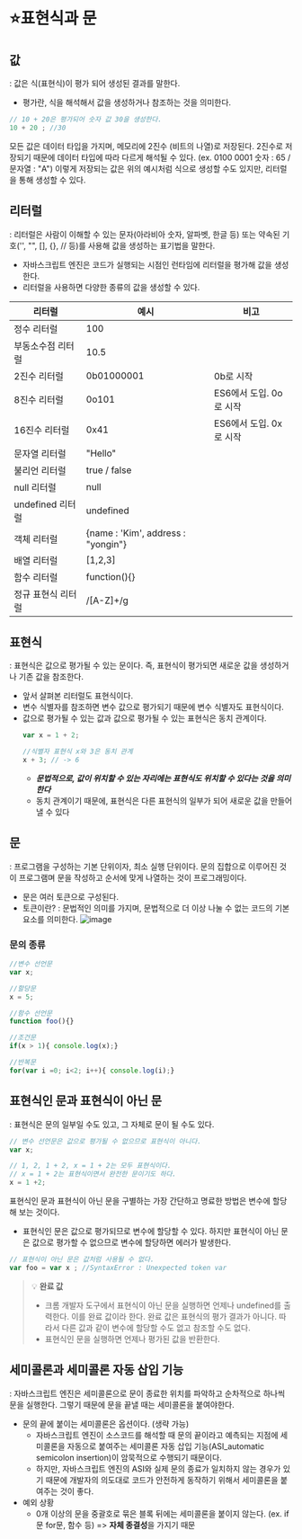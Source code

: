 # ⭐표현식과 문
## 값
: 값은 식(표현식)이 평가 되어 생성된 결과를 말한다. 
- 평가란, 식을 해석해서 값을 생성하거나 참조하는 것을 의미한다.

```js
// 10 + 20은 평가되어 숫자 값 30을 생성한다.
10 + 20 ; //30
```
모든 값은 데이터 타입을 가지며, 메모리에 2진수 (비트의 나열)로 저장된다. 2진수로 저장되기 때문에 데이터 타입에 따라 다르게 해석될 수 있다. (ex. 0100 0001 숫자 : 65 / 문자열 : "A")
이렇게 저장되는 값은 위의 예시처럼 식으로 생성할 수도 있지만, 리터럴을 통해 생성할 수 있다.

## 리터럴
: 리터럴은 사람이 이해할 수 있는 문자(아라비아 숫자, 알파벳, 한글 등) 또는 약속된 기호('', "", [], {}, // 등)를 사용해 값을 생성하는 표기법을 말한다.
- 자바스크립트 엔진은 코드가 실행되는 시점인 런타임에 리터럴을 평가해 값을 생성한다.
- 리터럴을 사용하면 다양한 종류의 값을 생성할 수 있다.

|리터럴|예시|비고|
|---|---|---|
|정수 리터럴| 100 | |
|부동소수점 리터럴|10.5| |
|2진수 리터럴 | 0b01000001 | 0b로 시작|
|8진수 리터럴 | 0o101| ES6에서 도입. 0o로 시작|
|16진수 리터럴 | 0x41| ES6에서 도입. 0x로 시작|
|문자열 리터럴 | "Hello" | |
|불리언 리터럴| true / false | |
|null 리터럴 | null | |
|undefined 리터럴 | undefined| |
| 객체 리터럴 | {name : 'Kim', address : "yongin"} | |
| 배열 리터럴 | [1,2,3] | |
| 함수 리터럴 | function(){}| |
|정규 표현식 리터럴 | /[A-Z]+/g| |

## 표현식
: 표현식은 값으로 평가될 수 있는 문이다. 즉, 표현식이 평가되면 새로운 값을 생성하거나 기존 값을 참조한다.
- 앞서 살펴본 리터럴도 표현식이다.
- 변수 식별자를 참조하면 변수 값으로 평가되기 때문에 변수 식별자도 표현식이다.
- 값으로 평가될 수 있는 값과 값으로 평가될 수 있는 표현식은 동치 관계이다.
  ```js
  var x = 1 + 2;

  //식별자 표현식 x와 3은 동치 관계
  x + 3; // -> 6
  ```
  - _**문법적으로, 값이 위치할 수 있는 자리에는 표현식도 위치할 수 있다는 것을 의미한다**_
  - 동치 관계이기 때문에, 표현식은 다른 표현식의 일부가 되어 새로운 값을 만들어낼 수 있다
 
## 문
: 프로그램을 구성하는 기본 단위이자, 최소 실행 단위이다. 문의 집합으로 이루어진 것이 프로그램며 문을 작성하고 순서에 맞게 나열하는 것이 프로그래밍이다.
- 문은 여러 토큰으로 구성된다.
- 토큰이란?
  : 문법적인 의미를 가지며, 문법적으로 더 이상 나눌 수 없는 코드의 기본 요소를 의미한다.
  ![image](https://github.com/fraudgroup/js-deep-dive/assets/153581513/a20a71da-2e90-4001-a341-212d8792b3cf)

### 문의 종류
```js
//변수 선언문
var x;

//할당문
x = 5;

//함수 선언문
function foo(){}

//조건문
if(x > 1){ console.log(x);}

//반복문
for(var i =0; i<2; i++){ console.log(i);}
```
## 표현식인 문과 표현식이 아닌 문
: 표현식은 문의 일부일 수도 있고, 그 자체로 문이 될 수도 있다.
```js
// 변수 선언문은 값으로 평가될 수 없으므로 표현식이 아니다.
var x;

// 1, 2, 1 + 2, x = 1 + 2는 모두 표현식이다.
// x = 1 + 2는 표현식이면서 완전한 문이기도 하다.
x = 1 +2;
```
표현식인 문과 표현식이 아닌 문을 구별하는 가장 간단하고 명료한 방법은 변수에 할당해 보는 것이다. 
- 표현식인 문은 값으로 평가되므로 변수에 할당할 수 있다. 하지만 표현식이 아닌 문은 값으로 평가할 수 없으므로 변수에 할당하면 에러가 발생한다.

```js
// 표현식이 아닌 문은 값처럼 사용될 수 없다.
var foo = var x ; //SyntaxError : Unexpected token var
```

> 💡 **완료 값** <br />
> - 크롬 개발자 도구에서 표현식이 아닌 문을 실행하면 언제나 undefined를 출력한다. 이를 완료 값이라 한다. 완료 값은 표현식의 평가 결과가 아니다. 따라서 다른 값과 같이 변수에 할당할 수도 없고 참조할 수도 없다. <br />
> - 표현식인 문을 실행하면 언제나 평가된 값을 반환한다.


## 세미콜론과 세미콜론 자동 삽입 기능
: 자바스크립트 엔진은 세미콜론으로 문이 종료한 위치를 파악하고 순차적으로 하나씩 문을 실행한다. 그렇기 때문에 문을 끝낼 때는 세미콜론을 붙여야한다.
- 문의 끝에 붙이는 세미콜론은 옵션이다. (생략 가능)
  - 자바스크립트 엔진이 소스코드를 해석할 때 문의 끝이라고 예측되는 지점에 세미콜론을 자동으로 붙여주는 세미콜론 자동 삽입 기능(ASI_automatic semicolon insertion)이 암묵적으로 수행되기 때문이다.
  - 하지만, 자바스크립트 엔진의 ASI와 실제 문의 종료가 일치하지 않는 경우가 있기 때문에 개발자의 의도대로 코드가 안전하게 동작하기 위해서 세미콜론을 붙여주는 것이 좋다.
- 예외 상황
    - 0개 이상의 문을 중괄호로 묶은 블록 뒤에는 세미콜론을 붙이지 않는다. (ex. if문 for문, 함수 등)      => **자체 종결성**을 가지기 때문
